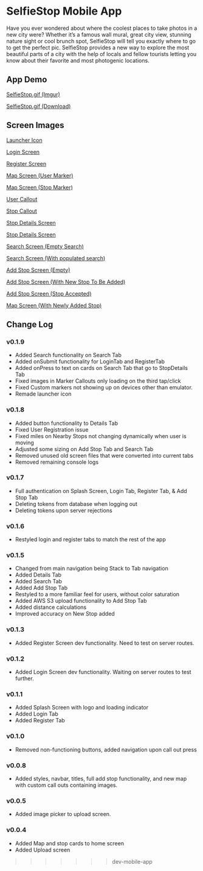 # SelfieStop Mobile App

Have you ever wondered about where the coolest places to take photos in a new city were? Whether it’s a famous wall mural, great city view, stunning nature sight or cool brunch spot, SelfieStop will tell you exactly where to go to get the perfect pic. SelfieStop provides a new way to explore the most beautiful parts of a city with the help of locals and fellow tourists letting you know about their favorite and most photogenic locations.

## App Demo

[SelfieStop.gif (Imgur)](https://imgur.com/a/rLQGl)

[SelfieStop.gif (Download)](https://raw.githubusercontent.com/AderCode/SelfieStop/dev-mobile-app/screenshots/SelfieStop.gif)

## Screen Images

[Launcher Icon](https://raw.githubusercontent.com/AderCode/SelfieStop/dev-mobile-app/screenshots/1.png)

[Login Screen](https://raw.githubusercontent.com/AderCode/SelfieStop/dev-mobile-app/screenshots/2.png)

[Register Screen](https://raw.githubusercontent.com/AderCode/SelfieStop/dev-mobile-app/screenshots/3.png)

[Map Screen (User Marker)](https://raw.githubusercontent.com/AderCode/SelfieStop/dev-mobile-app/screenshots/4.png)

[Map Screen (Stop Marker)](https://raw.githubusercontent.com/AderCode/SelfieStop/dev-mobile-app/screenshots/5.png)

[User Callout](https://raw.githubusercontent.com/AderCode/SelfieStop/dev-mobile-app/screenshots/6.png)

[Stop Callout](https://raw.githubusercontent.com/AderCode/SelfieStop/dev-mobile-app/screenshots/7.png)

[Stop Details Screen](https://raw.githubusercontent.com/AderCode/SelfieStop/dev-mobile-app/screenshots/8.png)

[Stop Details Screen](https://raw.githubusercontent.com/AderCode/SelfieStop/dev-mobile-app/screenshots/9.png)

[Search Screen (Empty Search)](https://raw.githubusercontent.com/AderCode/SelfieStop/dev-mobile-app/screenshots/10.png)

[Search Screen (With populated search)](https://raw.githubusercontent.com/AderCode/SelfieStop/dev-mobile-app/screenshots/11.png)

[Add Stop Screen (Empty)](https://raw.githubusercontent.com/AderCode/SelfieStop/dev-mobile-app/screenshots/12.png)

[Add Stop Screen (With New Stop To Be Added)](https://raw.githubusercontent.com/AderCode/SelfieStop/dev-mobile-app/screenshots/13.png)

[Add Stop Screen (Stop Accepted)](https://raw.githubusercontent.com/AderCode/SelfieStop/dev-mobile-app/screenshots/14.png)

[Map Screen (With Newly Added Stop)](https://raw.githubusercontent.com/AderCode/SelfieStop/dev-mobile-app/screenshots/15.png)

## Change Log

### v0.1.9

- Added Search functionality on Search Tab
- Added onSubmit functionality for LoginTab and RegisterTab
- Added onPress to text on cards on Search Tab that go to StopDetails Tab
- Fixed images in Marker Callouts only loading on the third tap/click
- Fixed Custom markers not showing up on devices other than emulator.
- Remade launcher icon

### v0.1.8

- Added button functionality to Details Tab
- Fixed User Registration issue
- Fixed miles on Nearby Stops not changing dynamically when user is moving
- Adjusted some sizing on Add Stop Tab and Search Tab
- Removed unused old screen files that were converted into current tabs
- Removed remaining console logs

### v0.1.7

- Full authentication on Splash Screen, Login Tab, Register Tab, & Add Stop Tab
- Deleting tokens from database when logging out
- Deleting tokens upon server rejections

### v0.1.6

- Restyled login and register tabs to match the rest of the app

### v0.1.5

- Changed from main navigation being Stack to Tab navigation
- Added Details Tab
- Added Search Tab
- Added Add Stop Tab
- Restyled to a more familiar feel for users, without color saturation
- Added AWS S3 upload functionality to Add Stop Tab
- Added distance calculations
- Improved accuracy on New Stop added

### v0.1.3

- Added Register Screen dev functionality. Need to test on server routes.

### v0.1.2

- Added Login Screen dev functionality. Waiting on server routes to test further.

### v0.1.1

- Added Splash Screen with logo and loading indicator
- Added Login Tab
- Added Register Tab

### v0.1.0

- Removed non-functioning buttons, added navigation upon call out press

### v0.0.8

- Added styles, navbar, titles, full add stop functionality, and new map with custom call outs containing images.

### v0.0.5

- Added image picker to upload screen.

### v0.0.4

- Added Map and stop cards to home screen
- Added Upload screen
>>>>>>> dev-mobile-app
